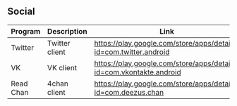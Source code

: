 ## Social

| Program | Description | Link | Plugins | Comment |
| --- | --- | --- | --- | --- |
| Twitter | Twitter client | https://play.google.com/store/apps/details?id=com.twitter.android |
| VK | VK client | https://play.google.com/store/apps/details?id=com.vkontakte.android |
| Read Chan | 4chan client | https://play.google.com/store/apps/details?id=com.deezus.chan |

